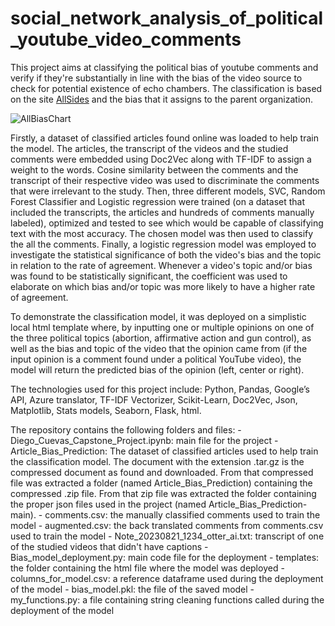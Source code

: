 # social_network_analysis_of_political_youtube_video_comments
  This project aims at classifying the political bias of youtube comments and verify if they're substantially in line with the bias of the video source to check for potential existence of echo chambers. The classification is based on the site [AllSides](https://www.allsides.com/media-bias/ratings?field_featured_bias_rating_value=1&field_news_source_type_tid%5B%5D=2&field_news_bias_nid_1%5B1%5D=1&field_news_bias_nid_1%5B2%5D=2&field_news_bias_nid_1%5B3%5D=3&title=) and the bias that it assigns to the parent organization.
  
![AllBiasChart](https://www.allsides.com/sites/default/files/allsides-media-bias-chart-v9.1.png)

   Firstly, a dataset of classified articles found online was loaded to help train the model. The articles, the transcript of the videos and the studied comments were embedded using Doc2Vec along with TF-IDF to assign a weight to the words. Cosine similarity between the comments and the transcript of their respective video was used to discriminate the comments that were irrelevant to the study. Then, three different models, SVC, Random Forest Classifier and Logistic regression were trained (on a dataset that included the transcripts, the articles and hundreds of comments manually labeled), optimized and tested to see which would be capable of classifying text with the most accuracy. The chosen model was then used to classify the all the comments. Finally, a logistic regression model was employed to investigate the statistical significance of both the video's bias and the topic in relation to the rate of agreement. Whenever a video's topic and/or bias was found to be statistically significant, the coefficient was used to elaborate on which bias and/or topic was more likely to have a higher rate of agreement.
   
   To demonstrate the classification model, it was deployed on a simplistic local html template where, by inputting one or multiple opinions on one of the three political topics (abortion, affirmative action and gun control), as well as the bias and topic of the video that the opinion came from (if the input opinion is a comment found under a political YouTube video), the model will return the predicted bias of the opinion (left, center or right).

   The technologies used for this project include:  Python, Pandas, Google’s API, Azure translator, TF-IDF Vectorizer, Scikit-Learn, Doc2Vec, Json, Matplotlib, Stats models, Seaborn, Flask, html.
   
  The repository contains the following folders and files:
     - Diego_Cuevas_Capstone_Project.ipynb: main file for the project
     - Article_Bias_Prediction: The dataset of classified articles used to help train the classification model. The document with the              extension .tar.gz is the compressed document as found and downloaded. From that compressed file was extracted a folder (named                Article_Bias_Prediction) containing the compressed .zip file. From that zip file was extracted the folder containing the proper json        files used in the project (named Article_Bias_Prediction-main).
     - comments.csv: the manually classified comments used to train the model
     - augmented.csv: the back translated comments from comments.csv used to train the model
     - Note_20230821_1234_otter_ai.txt: transcript of one of the studied videos that didn't have captions
     - Bias_model_deployment.py: main code file for the deployment
     - templates: the folder containing the html file where the model was deployed
     - columns_for_model.csv: a reference dataframe used during the deployment of the model
     - bias_model.pkl: the file of the saved model
     - my_functions.py: a file containing string cleaning functions called during the deployment of the model
